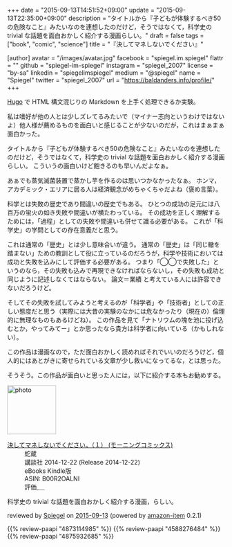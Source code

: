 +++
date = "2015-09-13T14:51:52+09:00"
update = "2015-09-13T22:35:00+09:00"
description = "タイトルから『子どもが体験するべき50の危険なこと』みたいなのを連想したのだけど，そうではなくて，科学史の trivial な話題を面白おかしく紹介する漫画らしい。"
draft = false
tags = ["book", "comic", "science"]
title = "『決してマネしないでください』"

[author]
  avatar = "/images/avatar.jpg"
  facebook = "spiegel.im.spiegel"
  flattr = ""
  github = "spiegel-im-spiegel"
  instagram = "spiegel_2007"
  license = "by-sa"
  linkedin = "spiegelimspiegel"
  medium = "@spiegel"
  name = "Spiegel"
  twitter = "spiegel_2007"
  url = "https://baldanders.info/profile/"
+++

[Hugo] で HTML 構文混じりの Markdown を上手く処理できるか実験。

私は嗜好が他の人とは少しズレてるみたいで（マイナー志向というわけではないよ）他人様が薦めるものを面白いと感じることが少ないのだが，これはまぁまぁ面白かった。

タイトルから『子どもが体験するべき50の危険なこと』みたいなのを連想したのだけど，そうではなくて，科学史の trivial な話題を面白おかしく紹介する漫画らしい。
こういうの面白いけど飽きるのも早いんだよなぁ。

あぁでも蒸気滅菌装置で蒸かし芋を作るのは思いつかなかったなぁ。
ホンマ，アカデミック・エリアに居る人は経済観念がめちゃくちゃだよね（褒め言葉）。

科学とは失敗の歴史であり間違いの歴史でもある。
ひとつの成功の足元には八百万の蛍火の如き失敗や間違いが横たわっている。
その成功を正しく理解するためには，「過程」としての失敗や間違いも併せて識る必要がある。
これが「科学史」の学問としての存在意義だと思う。

これは通常の「歴史」とは少し意味合いが違う。
通常の「歴史」は「同じ轍を踏まない」ための教訓として役に立っているのだろうが，科学や技術においては成功と失敗を込みにして評価する必要がある。
つまり「◯◯で失敗した」というのなら，その失敗も込みで再現できなければならないし，その失敗も成功と同じように記述しなくてはならない。
論文＝業績 と考えている人には許容できないだろうけど。

そしてその失敗を試してみようと考えるのが「科学者」や「技術者」としての正しい態度だと思う（実際には大昔の実験のなかには危なかったり（現在の）倫理的に無理なものもあるけどね）。
この作品を見て「ナトリウムの塊を池に投げ込むとか，やってみてー」とか思ったなら貴方は科学者に向いている（かもしれない）。

この作品は漫画なので，ただ面白おかしく読めればそれでいいのだろうけど，個人的にはあとがきに寄せられている文章が少し救いになってるな，とは思った。

そうそう。この作品が面白いと思った人には，以下に紹介する本もお勧めする。

[Hugo]: https://gohugo.io/ "The world’s fastest framework for building websites | Hugo"

<div class="hreview">
  <div class="photo"><a class="item url" href="https://www.amazon.co.jp/%E6%B1%BA%E3%81%97%E3%81%A6%E3%83%9E%E3%83%8D%E3%81%97%E3%81%AA%E3%81%84%E3%81%A7%E3%81%8F%E3%81%A0%E3%81%95%E3%81%84%E3%80%82%EF%BC%88%EF%BC%91%EF%BC%89-%E3%83%A2%E3%83%BC%E3%83%8B%E3%83%B3%E3%82%B0%E3%82%B3%E3%83%9F%E3%83%83%E3%82%AF%E3%82%B9-%E8%9B%87%E8%94%B5-ebook/dp/B00R2OALNI?SubscriptionId=AKIAJYVUJ3DMTLAECTHA&tag=baldandersinf-22&linkCode=xm2&camp=2025&creative=165953&creativeASIN=B00R2OALNI"><img src="https://images-fe.ssl-images-amazon.com/images/I/51bOJrxKkwL._SL160_.jpg" width="113" alt="photo"></a></div>
  <dl class="fn">
    <dt><a href="https://www.amazon.co.jp/%E6%B1%BA%E3%81%97%E3%81%A6%E3%83%9E%E3%83%8D%E3%81%97%E3%81%AA%E3%81%84%E3%81%A7%E3%81%8F%E3%81%A0%E3%81%95%E3%81%84%E3%80%82%EF%BC%88%EF%BC%91%EF%BC%89-%E3%83%A2%E3%83%BC%E3%83%8B%E3%83%B3%E3%82%B0%E3%82%B3%E3%83%9F%E3%83%83%E3%82%AF%E3%82%B9-%E8%9B%87%E8%94%B5-ebook/dp/B00R2OALNI?SubscriptionId=AKIAJYVUJ3DMTLAECTHA&tag=baldandersinf-22&linkCode=xm2&camp=2025&creative=165953&creativeASIN=B00R2OALNI">決してマネしないでください。（１） (モーニングコミックス)</a></dt>
	<dd>蛇蔵</dd>
    <dd>講談社 2014-12-22 (Release 2014-12-22)</dd>
    <dd>eBooks Kindle版</dd>
    <dd>ASIN: B00R2OALNI</dd>
    <dd>評価<abbr class="rating fa-sm" title="3">&nbsp;<i class="fas fa-star"></i>&nbsp;<i class="fas fa-star"></i>&nbsp;<i class="fas fa-star"></i>&nbsp;<i class="far fa-star"></i>&nbsp;<i class="far fa-star"></i></abbr></dd>
  </dl>
  <p class="description">科学史の trivial な話題を面白おかしく紹介する漫画，らしい。</p>
  <p class="powered-by" >reviewed by <a href='#maker' class='reviewer'>Spiegel</a> on <abbr class="dtreviewed" title="2015-09-13">2015-09-13</abbr> (powered by <a href="https://github.com/spiegel-im-spiegel/amazon-item" >amazon-item</a> 0.2.1)</p>
</div>

{{% review-paapi "4873114985" %}} <!-- 子どもが体験するべき50の危険なこと -->
{{% review-paapi "4588276484" %}} <!-- 闇をひらく光 -->
{{% review-paapi "4875932685" %}} <!-- テスラ―発明的想像力の謎 -->
